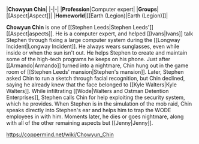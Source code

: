|**Chowyun Chin**|
|-|-|
|**Profession**|Computer expert|
|**Groups**|[[Aspect\|Aspect]]|
|**Homeworld**|[[Earth (Legion)\|Earth (Legion)]]|

**Chowyun Chin** is one of [[Stephen Leeds\|Stephen Leeds']] [[Aspect\|aspects]].
He is a computer expert, and helped [[Ivans\|Ivans]] talk Stephen through fixing a large computer system during the [[Longway Incident\|Longway Incident]]. He always wears sunglasses, even while inside or when the sun isn't out. He helps Stephen to create and maintain some of the high-tech programs he keeps on his phone.
Just after [[Armando\|Armando]] turned into a nightmare, Chin hung out in the game room of [[Stephen Leeds' mansion\|Stephen's mansion]]. Later, Stephen asked Chin to run a sketch through facial recognition, but Chin declined, saying he already knew that the face belonged to [[Kyle Walters\|Kyle Walters]]. While infiltrating [[Wode\|Walters and Ostman Detention Enterprises]], Stephen calls Chin for help exploiting the security system, which he provides. When Stephen is in the simulation of the mob raid, Chin speaks directly into Stephen's ear and helps him to trap the WODE employees in with him. Moments later, he dies or goes nightmare, along with all of the other remaining aspects but [[Jenny\|Jenny]].



https://coppermind.net/wiki/Chowyun_Chin